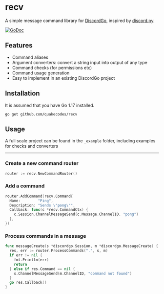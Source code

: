 # recv

A simple message command library for [DiscordGo](https://github.com/bwmarrin/discordgo), inspired by [discord.py](https://github.com/Rapptz/discord.py).

[![GoDoc](https://godoc.org/github.com/quakecodes/recv?status.svg)](https://pkg.go.dev/github.com/quakecodes/recv)

## Features

- Command aliases
- Argument converters: convert a string input into output of any type
- Command checks (for permissions etc)
- Command usage generation
- Easy to implement in an existing DiscordGo project

## Installation

It is assumed that you have Go 1.17 installed.

```
go get github.com/quakecodes/recv
```

## Usage

A full scale project can be found in the `_example` folder, including examples for checks and converters

---

### Create a new command router

```go
router := recv.NewCommandRouter()
```

### Add a command

```go
router.AddCommand(recv.Command{
  Name:        "Ping",
  Description: "Sends \"pong\"",
  Callback: func(c *recv.CommandCtx) {
    c.Session.ChannelMessageSend(c.Message.ChannelID, "pong")
  },
})
```

### Process commands in a message

```go
func messageCreate(s *discordgo.Session, m *discordgo.MessageCreate) {
  res, err := router.ProcessCommands(".", s, m)
  if err != nil {
    fmt.Println(err)
    return
  } else if res.Command == nil {
    s.ChannelMessageSend(m.ChannelID, "command not found")
  }
  go res.Callback()
}
```

